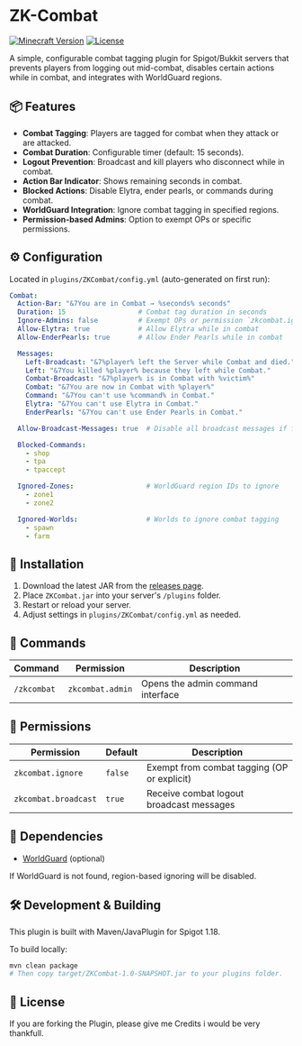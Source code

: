 # ZK-Combat

[![Minecraft Version](https://img.shields.io/badge/Minecraft-1.18+-blue)](https://www.spigotmc.org/)
[![License](https://img.shields.io/badge/License-MIT-green)](#license)

A simple, configurable combat tagging plugin for Spigot/Bukkit servers that prevents players from logging out mid-combat, disables certain actions while in combat, and integrates with WorldGuard regions.

## 📦 Features

* **Combat Tagging**: Players are tagged for combat when they attack or are attacked.
* **Combat Duration**: Configurable timer (default: 15 seconds).
* **Logout Prevention**: Broadcast and kill players who disconnect while in combat.
* **Action Bar Indicator**: Shows remaining seconds in combat.
* **Blocked Actions**: Disable Elytra, ender pearls, or commands during combat.
* **WorldGuard Integration**: Ignore combat tagging in specified regions.
* **Permission-based Admins**: Option to exempt OPs or specific permissions.

## ⚙️ Configuration

Located in `plugins/ZKCombat/config.yml` (auto-generated on first run):

```yaml
Combat:
  Action-Bar: "&7You are in Combat → %seconds% seconds"
  Duration: 15                  # Combat tag duration in seconds
  Ignore-Admins: false          # Exempt OPs or permission `zkcombat.ignore`
  Allow-Elytra: true            # Allow Elytra while in combat
  Allow-EnderPearls: true       # Allow Ender Pearls while in combat

  Messages:
    Left-Broadcast: "&7%player% left the Server while Combat and died."
    Left: "&7You killed %player% because they left while Combat."
    Combat-Broadcast: "&7%player% is in Combat with %victim%"
    Combat: "&7You are now in Combat with %player%"
    Command: "&7You can't use %command% in Combat."
    Elytra: "&7You can't use Elytra in Combat."
    EnderPearls: "&7You can't use Ender Pearls in Combat."

  Allow-Broadcast-Messages: true  # Disable all broadcast messages if false

  Blocked-Commands:
    - shop
    - tpa
    - tpaccept

  Ignored-Zones:                  # WorldGuard region IDs to ignore
    - zone1
    - zone2

  Ignored-Worlds:                 # Worlds to ignore combat tagging
    - spawn
    - farm
```

## 🚀 Installation

1. Download the latest JAR from the [releases page](https://github.com/zeniqzs/ZK-Combat/releases).
2. Place `ZKCombat.jar` into your server's `/plugins` folder.
3. Restart or reload your server.
4. Adjust settings in `plugins/ZKCombat/config.yml` as needed.

## 🚩 Commands

| Command     | Permission       | Description                       |
| ----------- | ---------------- | --------------------------------- |
| `/zkcombat` | `zkcombat.admin` | Opens the admin command interface |

## 🔑 Permissions

| Permission           | Default | Description                                 |
| -------------------- | ------- | ------------------------------------------- |
| `zkcombat.ignore`    | `false` | Exempt from combat tagging (OP or explicit) |
| `zkcombat.broadcast` | `true`  | Receive combat logout broadcast messages    |

## 🔗 Dependencies

* [WorldGuard](https://enginehub.org/worldguard/) (optional)

If WorldGuard is not found, region-based ignoring will be disabled.

## 🛠️ Development & Building

This plugin is built with Maven/JavaPlugin for Spigot 1.18.

To build locally:

```bash
mvn clean package
# Then copy target/ZKCombat-1.0-SNAPSHOT.jar to your plugins folder.
```

## 📄 License

If you are forking the Plugin, please give me Credits i would be very thankfull.

